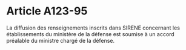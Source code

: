 # Article A123-95

La diffusion des renseignements inscrits dans SIRENE concernant les établissements du ministère de la défense est soumise à un accord préalable du ministre chargé de la défense.
